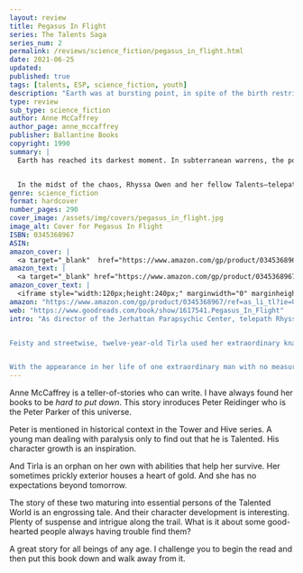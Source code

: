 ```yaml
---
layout: review
title: Pegasus In Flight
series: The Talents Saga
series_num: 2
permalink: /reviews/science_fiction/pegasus_in_flight.html
date: 2021-06-25
updated: 
published: true
tags: [talents, ESP, science_fiction, youth]
description: "Earth was at bursting point, in spite of the birth restrictions of only one child to each couple. Extra children existed in a sub-cultured world or were rounded up into slavery. The only hope was the space platform — the jumping-off point for the colonization of other worlds. But more Talents were needed to build and operate those platforms."
type: review
sub_type: science_fiction
author: Anne McCaffrey
author_page: anne_mccaffrey
publisher: Ballantine Books
copyright: 1990
summary: |
  Earth has reached its darkest moment. In subterranean warrens, the poor eke out precarious lives where jobs are scarce and children are sold for labor—while on the surface, a privileged few enjoy lives of luxury. As the population surges and unrest spreads, a disaster of epic proportions seems inescapable. The only hope: a platform under construction in space from which starships will be launched to colonize distant planets. But the project is critically behind schedule.


  In the midst of the chaos, Rhyssa Owen and her fellow Talents—telepaths who read minds, kinetics who manipulate matter, and precogs to whom the future is an open book—struggle to survive. Then two children are discovered whose extraordinary psychic gifts have the potential to avert the looming catastrophe—or hasten its ominous arrival. . . .
genre: science_fiction
format: hardcover
number_pages: 290
cover_image: /assets/img/covers/pegasus_in_flight.jpg
image_alt: Cover for Pegasus In Flight
ISBN: 0345368967
ASIN: 
amazon_cover: |
  <a target="_blank"  href="https://www.amazon.com/gp/product/0345368967/ref=as_li_tl?ie=UTF8&camp=1789&creative=9325&creativeASIN=0345368967&linkCode=as2&tag=floridan21-20&linkId=870a673005c62211e0d9f25be913230e"><img border="0" src="//ws-na.amazon-adsystem.com/widgets/q?_encoding=UTF8&MarketPlace=US&ASIN=0345368967&ServiceVersion=20070822&ID=AsinImage&WS=1&Format=_SL250_&tag=floridan21-20" ></a>
amazon_text: |
  <a target="_blank" href="https://www.amazon.com/gp/product/0345368967/ref=as_li_tl?ie=UTF8&camp=1789&creative=9325&creativeASIN=0345368967&linkCode=as2&tag=floridan21-20&linkId=be8c3b27d43887cd3d05dc3fce4a53bb">Pegasus in Flight</a>
amazon_cover_text: |
  <iframe style="width:120px;height:240px;" marginwidth="0" marginheight="0" scrolling="no" frameborder="0" src="//ws-na.amazon-adsystem.com/widgets/q?ServiceVersion=20070822&OneJS=1&Operation=GetAdHtml&MarketPlace=US&source=ac&ref=tf_til&ad_type=product_link&tracking_id=floridan21-20&marketplace=amazon&amp;region=US&placement=0345368967&asins=0345368967&linkId=6ca0a500da9b912f9667c232a15640f9&show_border=false&link_opens_in_new_window=false&price_color=333333&title_color=0066c0&bg_color=ffffff"></iframe>
amazon: "https://www.amazon.com/gp/product/0345368967/ref=as_li_tl?ie=UTF8&tag=floridan21-20&camp=1789&creative=9325&linkCode=as2&creativeASIN=0345368967&linkId=226b905f54a52c11f4c2f32cafcc8fa3"
web: "https://www.goodreads.com/book/show/1617541.Pegasus_In_Flight"
intro: "As director of the Jerhattan Parapsychic Center, telepath Rhyssa Owen coordinated the job assignments for psychically gifted Talents. And though she had her hands full dealing with the unreasonable demand for kinetics to work on the space platform that would be humankind's stepping-stone to the stars, she was always ready to welcome new Talents to the Center.


Feisty and streetwise, twelve-year-old Tirla used her extraordinary knack for languages to eke out a living in the Linear developments, where the poor struggled to make ends meet and children were conscripted or sold into menial work programs. Young Peter, paralyzed in a freak accident, hoped someday to get into space where zero gravity would enable him to function more easily. Both desperately needed help only other Talents could provide.


With the appearance in her life of one extraordinary man with no measurable Talent at all, Rhyssa suddenly found herself questioning everything she thought she knew about her people. And when two Talented children were discovered to have some very unusual -- and unexpected -- abilities, she realized that she would have to reassess the potential of all Talentkind..."
---
```


Anne McCaffrey is a teller-of-stories who can write. I have always found her books to be *hard to put down*. This story inroduces Peter Reidinger who is the Peter Parker of this universe.

Peter is mentioned in historical context in the Tower and Hive series. A young man dealing with paralysis only to find out that he is Talented. His character growth is an inspiration.

And Tirla is an orphan on her own with abilities that help her survive. Her sometimes prickly exterior houses a heart of gold. And she has no expectations beyond tomorrow.

The story of these two maturing into essential persons of the Talented World is an engrossing tale. And their character development is interesting. Plenty of suspense and intrigue along the trail. What is it about some good-hearted people always having trouble find them?

A great story for all beings of any age. I challenge you to begin the read and then put this book down and walk away from it.
